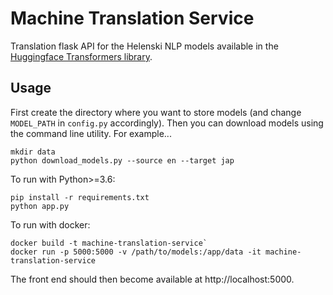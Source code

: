 # Machine Translation Service
Translation flask API for the Helenski NLP models available in the [Huggingface Transformers library](https://huggingface.co/Helsinki-NLP). 

## Usage

First create the directory where you want to store models (and change `MODEL_PATH` in `config.py` accordingly). Then you can download models using the command line utility. For example...

```
mkdir data
python download_models.py --source en --target jap
```

To run with Python>=3.6:

```
pip install -r requirements.txt
python app.py
```

To run with docker:

```
docker build -t machine-translation-service`
docker run -p 5000:5000 -v /path/to/models:/app/data -it machine-translation-service
```

The front end should then become available at http://localhost:5000.